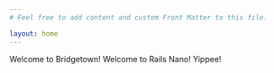 ```yaml
---
# Feel free to add content and custom Front Matter to this file.

layout: home
---
```


Welcome to Bridgetown! Welcome to Rails Nano! Yippee!
